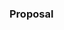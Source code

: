 <!-- This template is a great use for issues that are feature::additions or technical tasks for larger issues.-->

### Proposal

<!-- Use this section to explain the proposal and how it will work. It can be helpful to add technical details, design proposals, and links to related epics or issues. -->
